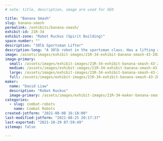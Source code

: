 ```yaml
---
# note: title, description, image are used for SEO

title: "Banana Smash"
slug: banana-smash
permalink: /exhibits/banana-smash/
exhibit-id: 21R-34
exhibit-zone: "Robot Ruckus (Spirit Building)"
space-number: ""
description: "30lb Sportsman Lifter"
description-long: "A 30lb robot in the sportsman class. Has a lifting arm to flip/lift robots and 4 AR500 wedglets."
image: /assets/images/exhibit-images/21R-34-exhibit-banana-smash-43-20210808-131158-6551-large.jpg
image-primary: 
  small: /assets/images/exhibit-images/21R-34-exhibit-banana-smash-43-20210808-131158-6551-small.jpg
  medium: /assets/images/exhibit-images/21R-34-exhibit-banana-smash-43-20210808-131158-6551-medium.jpg
  large: /assets/images/exhibit-images/21R-34-exhibit-banana-smash-43-20210808-131158-6551-large.jpg
  full: /assets/images/exhibit-images/21R-34-exhibit-banana-smash-43-20210808-131158-6551-full.jpg
maker: 
  name: "David Liaw"
  description: "Robot Ruckus"
  image-primary: /assets/images/exhibit-images/21R-34-maker-banana-smash-20210808-131158-medium.jpg
categories: 
  - slug: combat-robots
    name: Combat Robots
created-jotform: "2021-08-08 16:18:00"
last-modified-jotform: "2021-08-25 20:17:37"
last-exported: "2021-10-29 07:59:49"
sitemap: false

---
```

